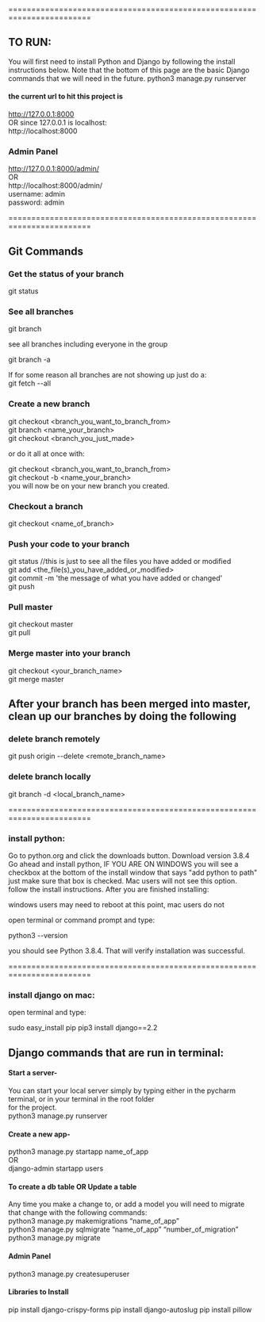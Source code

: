 ========================================================================
## TO RUN:
You will first need to install Python and Django by following the install instructions below. Note that the bottom of
this page are the basic Django commands that we will need in the future.
python3 manage.py runserver

#### the current url to hit this project is 

http://127.0.0.1:8000<br>
OR since 127.0.0.1 is localhost:<br>
http://localhost:8000

### Admin Panel

http://127.0.0.1:8000/admin/<br>
OR<br>
http://localhost:8000/admin/<br>
username: admin<br>
password: admin

========================================================================

## Git Commands

### Get the status of your branch
git status

### See all branches
git branch

see all branches including everyone in the group

git branch -a

If for some reason all branches are not showing up just do a:<br>
git fetch --all

### Create a new branch

git checkout <branch_you_want_to_branch_from><br>
git branch <name_your_branch><br>
git checkout <branch_you_just_made>

or do it all at once with:

git checkout <branch_you_want_to_branch_from><br>
git checkout -b <name_your_branch><br>
you will now be on your new branch you created.

### Checkout a branch

git checkout <name_of_branch>

### Push your code to your branch

git status //this is just to see all the files you have added or modified<br>
git add <the_file(s)_you_have_added_or_modified><br>
git commit -m 'the message of what you have added or changed'<br>
git push

### Pull master 

git checkout master<br>
git pull

### Merge master into your branch

git checkout <your_branch_name><br>
git merge master

## After your branch has been merged into master, clean up our branches by doing the following

### delete branch remotely

git push origin --delete <remote_branch_name>

### delete branch locally

git branch -d <local_branch_name>

========================================================================

### install python:
Go to python.org and click the downloads button. Download version 3.8.4
Go ahead and install python, IF YOU ARE ON WINDOWS you will see a checkbox at the bottom of the install window that
says "add python to path" just make sure that box is checked. Mac users will not see this option. follow the install
instructions. After you are finished installing:

windows users may need to reboot at this point, mac users do not

open terminal or command prompt and type:

python3 --version

you should see Python 3.8.4. That will verify installation was successful.

========================================================================
### install django on mac:
open terminal and type:

sudo easy_install pip
pip3 install django==2.2

## Django commands that are run in terminal:

#### Start a server-
You can start your local server simply by typing either in the pycharm terminal, or in your terminal in the root folder<br>
for the project.<br>
python3 manage.py runserver


#### Create a new app-
python3 manage.py startapp name_of_app<br>
OR<br>
django-admin startapp users


#### To create a db table OR Update a table
Any time you make a change to, or add a model you will need to migrate that change with the following commands:<br>
python3 manage.py makemigrations “name_of_app”<br>
python3 manage.py sqlmigrate “name_of_app” “number_of_migration”<br>
python3 manage.py migrate


#### Admin Panel
python3 manage.py createsuperuser

#### Libraries to Install
pip install django-crispy-forms
pip install django-autoslug
pip install pillow